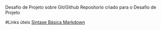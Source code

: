 Desafio de Projeto sobre Git/Github
Repositorio criado para  o Desafio de Projeto

#Links úteis
[Sintaxe Básica Markdown](https://markdown.net.br/sintaxe-basica/)

